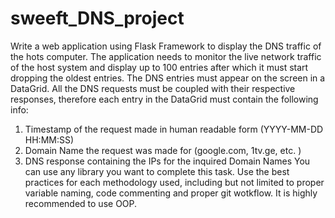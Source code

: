 # sweeft_DNS_project
Write a web application using Flask Framework to display the DNS traffic of the hots computer. The
application needs to monitor the live network traffic of the host system and display up to 100 entries
after which it must start dropping the oldest entries. The DNS entries must appear on the screen in a
DataGrid. All the DNS requests must be coupled with their respective responses, therefore each entry
in the DataGrid must contain the following info:
1) Timestamp of the request made in human readable form (YYYY-MM-DD HH:MM:SS)
2) Domain Name the request was made for (google.com, 1tv.ge, etc. )
3) DNS response containing the IPs for the inquired Domain Names
You can use any library you want to complete this task. Use the best practices for each methodology
used, including but not limited to proper variable naming, code commenting and proper git wotkflow.
It is highly recommended to use OOP.
